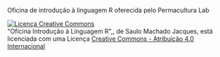 Oficina de introdução à linguagem R oferecida pelo Permacultura Lab

<a rel="license" href="http://creativecommons.org/licenses/by/4.0/"><img alt="Licença Creative Commons" style="border-width:0" src="https://i.creativecommons.org/l/by/4.0/88x31.png" /></a><br />"Oficina Introdução à Linguagem R",<span xmlns:dct="http://purl.org/dc/terms/" property="dct:title">, de Saulo Machado Jacques,</span> <span xmlns:cc="http://creativecommons.org/ns#" property="cc:attributionName"></span> está licenciada com uma Licença <a rel="license" href="http://creativecommons.org/licenses/by/4.0/">Creative Commons - Atribuição  4.0 Internacional</a>
